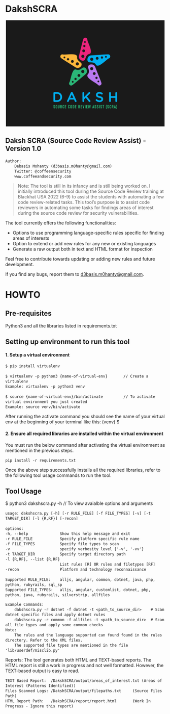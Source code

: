# DakshSCRA

<p align="center">
  <img src="resources/images/logo.jpg" width="500" title="Daksh SCRA">
</p>

## Daksh SCRA (Source Code Review Assist) - Version 1.0
```
Author: 	
	Debasis Mohanty (d3basis.m0hanty@gmail.com)
	Twitter: @coffeensecurity
	www.coffeeandsecurity.com
```


> Note: The tool is still in its infancy and is still being worked on. I initially introduced this tool during the Source Code Review training at Blackhat USA 2022 (6-9) to assist the students with automating a few code review-related tasks. This tool’s purpose is to assist code reviewers in automating some tasks for findings areas of interest during the source code review for security vulnerabilities. 

The tool currently offers the following functionalities: 
* Options to use programming language-specific rules specific for finding areas of interests
* Option to extend or add new rules for any new or existing languages
* Generate a raw output both in text and HTML format for inspection

Feel free to contribute towards updating or adding new rules and future development.

If you find any bugs, report them to d3basis.m0hanty@gmail.com.



# HOWTO

## Pre-requisites
Python3 and all the libraries listed in requirements.txt

## Setting up environment to run this tool

#### 1. Setup a virtual environment
	$ pip install virtualenv

	$ virtualenv -p python3 {name-of-virtual-env}  		// Create a virtualenv
	Example: virtualenv -p python3 venv

	$ source {name-of-virtual-env}/bin/activate 		// To activate virtual environment you just created
	Example: source venv/bin/activate

After running the activate command you should see the name of your virtual env at the beginning of your terminal like this:
	(venv) $ 

#### 2. Ensure all required libraries are installed within the virtual environment
You must run the below command after activating the virtual environment as mentioned in the previous steps.

	pip install -r requirements.txt

Once the above step successfully installs all the required libraries, refer to the following tool usage commands to run the tool.

## Tool Usage

$ python3 dakshscra.py -h		// To view avaialble options and arguments

	usage: dakshscra.py [-h] [-r RULE_FILE] [-f FILE_TYPES] [-v] [-t TARGET_DIR] [-l {R,RF}] [-recon]

	options:
	-h, --help            	Show this help message and exit
	-r RULE_FILE          	Specify platform specific rule name
	-f FILE_TYPES         	Specify file types to scan
	-v                    	specify verbosity level {'-v', '-vv'}
	-t TARGET_DIR         	Specify target directory path
	-l {R,RF}, --list {R,RF}
							List rules [R] OR rules and filetypes [RF]
	-recon                	Platform and technology reconnaissance

	Supported RULE_FILE: 	alljs, angular, common, dotnet, java, php, python, rubyrails, sql_sp
	Supported FILE_TYPES:	alljs, angular, customlist, dotnet, php, python, java, rubyrails, silverstrip, allfiles

```
Example Commands: 
	dakshscra.py -r dotnet -f dotnet -t <path_to_source_dir>	# Scan dotnet specific files and apply dotnet rules
	dakshscra.py -r common -f allfiles -t <path_to_source_dir>	# Scan all file types and apply some common checks
Note: 
	The rules and the language supported can found found in the rules directory. Refer to the XML files.  
	The supported file types are mentioned in the file 'lib/userdef/misclib.py'
```

Reports: The tool generates both HTML and TEXT-based reports. The HTML report is still a work in progress and not well formatted. However, the TEXT-based output is easy to read. 

	TEXT Based Report: 	/DakshSCRA/output/areas_of_interest.txt (Areas of Interest (Patterns Identified))
	Files Scanned Logs:	/DakshSCRA/output/filepaths.txt 	(Source Files Path)
	HTML Report Path: 	/DakshSCRA/report/report.html 		(Work In Progress - Ignore this report)